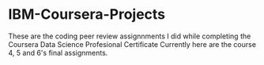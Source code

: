 # IBM-Coursera-Projects
These are the coding peer review assignnments I did while completing the Coursera Data Science Profesional Certificate
Currently here are the course 4, 5 and 6's final assignments.
